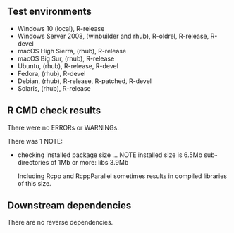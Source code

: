 ## Test environments
* Windows 10 (local), R-release
* Windows Server 2008, (winbuilder and rhub), R-oldrel, R-release, R-devel
* macOS High Sierra, (rhub), R-release
* macOS Big Sur, (rhub), R-release
* Ubuntu, (rhub), R-release, R-devel
* Fedora, (rhub), R-devel
* Debian, (rhub), R-release, R-patched, R-devel
* Solaris, (rhub), R-release


## R CMD check results
There were no ERRORs or WARNINGs.


There was 1 NOTE:


* checking installed package size ... NOTE
  installed size is  6.5Mb
  sub-directories of 1Mb or more:
    libs   3.9Mb

  Including Rcpp and RcppParallel sometimes results in compiled libraries of this size.


## Downstream dependencies
There are no reverse dependencies.
